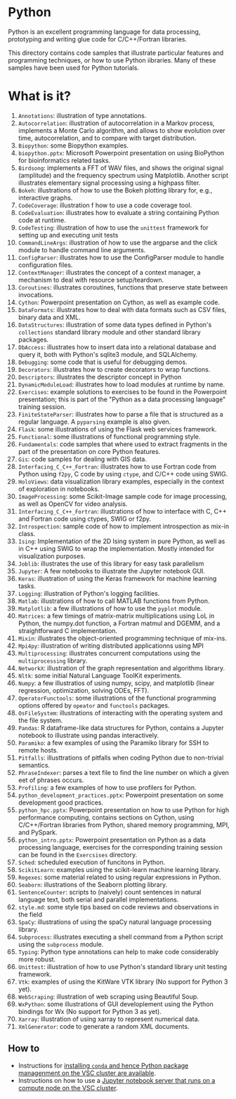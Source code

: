 # Python
Python is an excellent programming language for data processing,
prototyping and writing glue code for C/C++/Fortran libraries.

This directory contains code samples that illustrate particular features
and programming techniques, or how to use Python iibraries.  Many of
these samples have been used for Python tutorials.

# What is it?
1. `Annotations`: illustration of type annotations.
1. `Autocorrelation`: illustration of autocorrelation in a Markov process,
    implements a Monte Carlo algorithm, and allows to show evolution over
    time, autocorrelation, and to compare with target distribution.
1. `Biopython`: some Biopython examples.
1. `biopython.pptx`: Microsoft Powerpoint presentation on using BioPython
    for bioinformatics related tasks.
1. `Birdsong`: implements a FFT of WAV files, and shows the original signal
    (amplitude) and the frequency spectrum using Matplotlib.  Another
    script illustrates elementary signal processing using a highpass
    filter.
1. `Bokeh`: illustrations of how to use the Bokeh plotting library for,
    e.g., interactive graphs.
1. `CodeCoverage`: illustration f how to use a code coverage tool.
1. `CodeEvaluation`: illustrates how to evaluate a string containing
    Python code at runtime.
1. `CodeTesting`: illustration of how to use the `unittest` framework for
    setting up and executing unit tests
1. `CommandLineArgs`: illustration of how to use the argparse and the
    click module to handle command line arguments.
1. `ConfigParser`: illustrates how to use the ConfigParser module to handle
    configuration files.
1. `ContextManager`: illustrates the concept of a context manager, a
    mechanism to deal with resource setup/teardown.
1. `Coroutines`: illustrates coroutines, functions that preserve state
    between invocations.
1. `Cython`: Powerpoint presentation on Cython, as well as example code.
1. `DataFormats`: illustrates how to deal with data formats such as CSV
    files, binary data and XML.
1. `DataStructures`: illustration of some data types defined in Python's
    `collections` standard library module and other standard library
    packages.
1. `DbAccess`: illustrates how to insert data into a relational database
    and query it, both with Python's sqlite3 module, and SQLAlchemy.
1. `Debugging`: some code that is useful for debugging demos.
1. `Decorators`: illustrates how to create decorators to wrap functions.
1. `Descriptors`: illustrates the descriptor concept in Python
1. `DynamicModuleLoad`: illustrates how to load modules at runtime
    by name.
1. `Exercises`: example solutions to exercises to be found in the 
    Powerpoint presentation; this is part of the "Python as a data
    processing language" training session.
1. `FiniteStateParser`: illustrates how to parse a file that is structured
    as a regular language.  A `pyparsing` example is also given.
1. `Flask`: some illustrations of using the Flask web services framework.
1. `Functional`: some illustrations of functional programming style.
1. `Fundamentals`: code samples that where used to extract fragments
    in the part of the presentation on core Python features.
1. `Gis`: code samples for dealing with GIS data.
1. `Interfacing_C_C++_Fortran`: illustrates how to use Fortran code
    from Python using `f2py`, C code by using `ctype`, and C/C++ code
    using SWIG.
1. `HoloViews`: data visualization library examples, especially in the
    context of exploration in notebooks.
1. `ImageProcessing`: some Scikit-Image sample code for image processing,
    as well as OpenCV for video analysis.
1. `Interfacing_C_C++_Fortran`: illustrations of how to interface with
    C, C++ and Fortran code using ctypes, SWIG or f2py.
1. `Introspection`: sample code of how to implement introspection as
    mix-in class.
1. `Ising`: Implementation of the 2D Ising system in pure Python, as well
    as in C++ using SWIG to wrap the implementation.  Mostly intended for
    visualization purposes.
1. `Joblib`: illustrates the use of this library for easy task parallelism
1. `Jupyter`: A few notebooks to illustrate the Jupyter notebook GUI.
1. `Keras`: illustration of using the Keras framework for machine learning
    tasks.
1. `Logging`: illustration of Python's logging facilities.
1. `Matlab`: illustrations of how to call MATLAB functions from Python.
1. `Matplotlib`: a few illustrations of how to use the `pyplot` module.
1. `Matrices`: a few timings of matrix-matrix multiplications using
    LoL in Python, the numpy.dot function, a Fortran matmul and DGEMM, and
    a straightforward C implementation.
1. `Mixin`: illustrates the object-oriented programming technique of
    mix-ins.
1. `Mpi4py`: illustration of writing distributed applicationns using MPI
1. `Multiprocessing`: illustrates concurrent computations using the
   `multiprocessing` library.
1. `NetworkX`: illustration of the graph representation and algorithms
    library.
1. `Nltk`: some initial Natural Language ToolKit experiments.
1. `Numpy`: a few illustratios of using numpy, scipy, and matplotlib
    (linear regression, optimization, solving ODEs, FFT).
1. `OperatorFunctools`: some illustrations of the functional programming
    options offered by `opeator` and `functools` packages.
1. `OsFileSystem`: illustrations of interacting with the operating system
    and the file system.
1. `Pandas`: R dataframe-like data structures for Python, contains a
    Jupyter notebook to illustrate using pandas interactively.
1. `Paramiko`: a few examples of using the Paramiko library for SSH
    to remote hosts.
1. `Pitfalls`: illusttrations of pitfalls when coding Python due to
    non-trivial semantics.
1. `PhraseIndexer`: parses a text file to find the line number on which a
    given eet of phrases occurs.
1. `Profiling`: a few examples of how to use profilers for Python.
1. `python_development_practices.pptx`: Powerpoint presentation on some
    development good practices.
1. `python_hpc.pptx`: Powerpoint presentation on how to use Python for
    high performance computing, contains sections on Cython, using
    C/C++/Fortran libraries from Python, shared memory programming, MPI,
    and PySpark.
1. `python_intro.pptx`: Powerpoint presentation on Python as a data
    processing language, exercises for the corresponding training session
    can be found in the `Exercsises` directory.
1. `Sched`: scheduled execution of funcitons in Python.
1. `ScikitLearn`: examples using the scikit-learn machine learning
    library.
1. `Regexes`: some material related to using regular expressions in Python.
1. `Seaborn`: illustrations of the Seaborn plotting library.
1. `SentenceCounter`: scripts to (naively) count sentences in natural
    language text, both serial and parallel implementations.
1. `style.md`: some style tips based on code reviews and observations in
    the field
1. `SpaCy`: illustrations of using the spaCy natural language processing library.
1. `Subprocess`: illustrates executing a shell command from a Python script
    using the `subprocess` module.
1. `Typing`: Python type annotations can help to make code considerably
    more robust.
1. `Unittest`: illustration of how to use Python's standard library
    unit testing framework.
1. `Vtk`: examples of using the KitWare VTK library (No support for Python
    3 yet).
1. `WebScraping`: illustration of web scraping using Beautiful Soup.
1. `WxPython`: some illustrations of GUI developlement using the Python
    bindings for Wx (No support for Python 3 as yet).
1. `Xarray`: illustration of using xarray to represent numerical data.
1. `XmlGenerator`: code to generate a random XML documents.


## How to
* Instructions for [installing `conda` and hence Python package managenment
    on the VSC cluster are available](INSTALL_CONDA.md).
* Instructions on how to use a [Jupyter notebook server that runs on a
compute node on the VSC cluster](HOWTO_REMOTE_JUPYTER.md).
